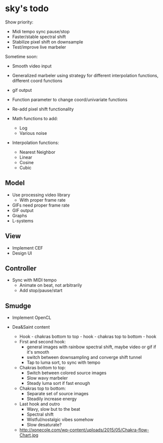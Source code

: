 sky's todo
========
Show priority:
+ Midi tempo sync pause/stop
+ Faster/stable spectral shift
+ Stabilize pixel shift on downsample
+ Test/improve live marbeler

Sometime soon:
+ Smooth video input
+ Generalized marbeler using strategy for different interpolation functions, different coord functions
+ gif output
+ Function parameter to change coord/univariate functions
+ Re-add pixel shift functionality

+ Math functions to add:
  + Log
  + Various noise

+ Interpolation functions:
  + Nearest Neighbor
  + Linear
  + Cosine
  + Cubic
  
  
Model
-------
 + Use processing video library
   + With proper frame rate
 + GIFs need proper frame rate
 + GIF output
 + Graphs
 + L-systems
 
 
View
------
+ Implement CEF
+ Design UI


Controller
----------
+ Sync with MIDI tempo
	+ Animate on beat, not arbitrarily
	+ Add stop/pause/start


Smudge
------
+ Implement OpenCL


+ Dea&Saint content
  + Hook - chakras bottom to top - hook - chakras top to bottom - hook
  + First and second hook:
    + general images with rainbow spectral shift, maybe video or gif if it's smooth
    + switch between downsampling and converge shift tunnel
    + Tap to luma sort, to sync with tempo
  + Chakras bottom to top:
    + Switch between colored source images
    + Slow wavy marbeler
    + Steady luma sort if fast enough
  + Chakras top to bottom:
    + Separate set of source images
    + Steadily increase energy
  + Last hook and outro
    + Wavy, slow but to the beat
    + Spectral shift
    + Wistful/nostalgic vibes somehow
    + Slow desaturate?
  + http://xonecole.com/wp-content/uploads/2015/05/Chakra-flow-Chart.jpg
